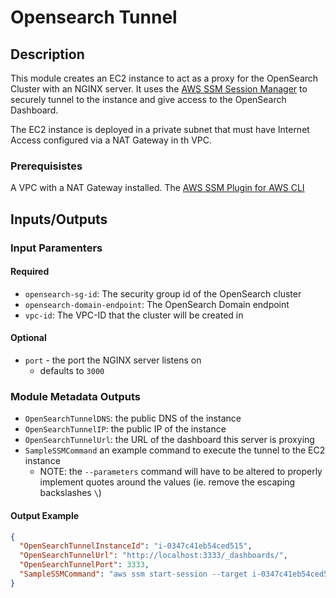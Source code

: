 # Opensearch Tunnel


## Description

This module creates an EC2 instance to act as a proxy for the OpenSearch Cluster with an NGINX server.  It uses the [AWS SSM Session Manager](https://docs.aws.amazon.com/systems-manager/latest/userguide/session-manager.html) to securely tunnel to the instance and give access to the OpenSearch Dashboard.


The EC2 instance is deployed in a private subnet that must have Internet Access configured via a NAT Gateway in th VPC.

### Prerequisistes

A VPC with a NAT Gateway installed.
The [AWS SSM Plugin for AWS CLI](https://docs.aws.amazon.com/systems-manager/latest/userguide/session-manager-working-with-install-plugin.html)

## Inputs/Outputs

### Input Paramenters

#### Required

- `opensearch-sg-id`: The security group id of the OpenSearch cluster
- `opensearch-domain-endpoint`: The OpenSearch Domain endpoint
- `vpc-id`: The VPC-ID that the cluster will be created in

#### Optional
- `port` - the port the NGINX server listens on 
  - defaults to `3000`


### Module Metadata Outputs
- `OpenSearchTunnelDNS`: the public DNS of the instance
- `OpenSearchTunnelIP`: the public IP of the instance
- `OpenSearchTunnelUrl`: the URL of the dashboard this server is proxying
- `SampleSSMCommand` an example command to execute the tunnel to the EC2 instance 
  - NOTE: the `--parameters` command will have to be altered to properly implement quotes around the values (ie. remove the escaping backslashes `\`)


#### Output Example
```json
{
  "OpenSearchTunnelInstanceId": "i-0347c41eb54ced515",
  "OpenSearchTunnelUrl": "http://localhost:3333/_dashboards/",
  "OpenSearchTunnelPort": 3333,
  "SampleSSMCommand": "aws ssm start-session --target i-0347c41eb54ced515 --document-name AWS-StartPortForwardingSession --parameters '{\"portNumber\": [\"3333\"], \"localPortNumber\": [\"3333\"]}'"
}

```
